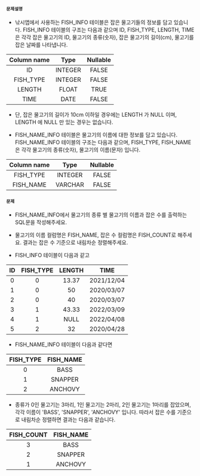 #### `문제설명`

- 낚시앱에서 사용하는 FISH_INFO 테이블은 잡은 물고기들의 정보를 담고 있습니다. FISH_INFO 테이블의 구조는 다음과 같으며 ID, FISH_TYPE, LENGTH, TIME은 각각 잡은 물고기의 ID, 물고기의 종류(숫자), 잡은 물고기의 길이(cm), 물고기를 잡은 날짜를 나타냅니다.

|Column name|Type|Nullable|
|:-----:|:----:|:------:|
|ID|INTEGER|FALSE|
|FISH_TYPE|INTEGER|FALSE|
|LENGTH|FLOAT|TRUE|
|TIME|DATE|FALSE|

- 단, 잡은 물고기의 길이가 10cm 이하일 경우에는 LENGTH 가 NULL 이며, LENGTH 에 NULL 만 있는 경우는 없습니다.

- FISH_NAME_INFO 테이블은 물고기의 이름에 대한 정보를 담고 있습니다. FISH_NAME_INFO 테이블의 구조는 다음과 같으며, FISH_TYPE, FISH_NAME 은 각각 물고기의 종류(숫자), 물고기의 이름(문자) 입니다.

|Column name|Type|Nullable|
|:---:|:--:|:--:|
|FISH_TYPE|INTEGER|FALSE|
|FISH_NAME|VARCHAR|FALSE|

#### `문제`

- FISH_NAME_INFO에서 물고기의 종류 별 물고기의 이름과 잡은 수를 출력하는 SQL문을 작성해주세요.

- 물고기의 이름 컬럼명은 FISH_NAME, 잡은 수 컬럼명은 FISH_COUNT로 해주세요.
결과는 잡은 수 기준으로 내림차순 정렬해주세요.

- FISH_INFO 테이블이 다음과 같고

|ID|FISH_TYPE|LENGTH|TIME|
|:--:|:---:|:--:|:--:|
|0|0|13.37|2021/12/04|
|1|0|50|2020/03/07|
|2|0|40|2020/03/07|
|3|1|43.33|2022/03/09|
|4|1|NULL|2022/04/08|
|5|2|32|2020/04/28|

- FISH_NAME_INFO 테이블이 다음과 같다면

|FISH_TYPE|FISH_NAME|
|:----:|:------:|
|0|BASS|
|1|SNAPPER|
|2|ANCHOVY|

- 종류가 0인 물고기는 3마리, 1인 물고기는 2마리, 2인 물고기는 1마리를 잡았으며, 각각 이름이 'BASS', 'SNAPPER', 'ANCHOVY' 입니다. 따라서 잡은 수를 기준으로 내림차순 정렬하면 결과는 다음과 같습니다.

|FISH_COUNT|FISH_NAME|
|:----:|:---:|
|3|BASS|
|2|SNAPPER|
|1|ANCHOVY|

